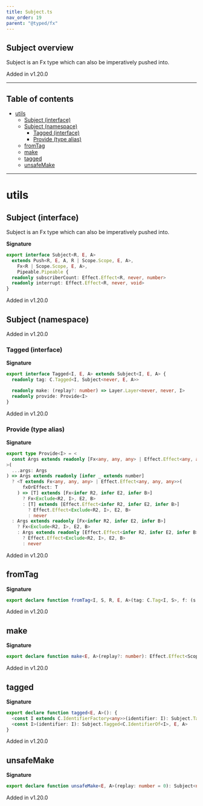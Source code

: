 ```yaml
---
title: Subject.ts
nav_order: 19
parent: "@typed/fx"
---
```


## Subject overview

Subject is an Fx type which can also be imperatively pushed into.

Added in v1.20.0

---

<h2 class="text-delta">Table of contents</h2>

- [utils](#utils)
  - [Subject (interface)](#subject-interface)
  - [Subject (namespace)](#subject-namespace)
    - [Tagged (interface)](#tagged-interface)
    - [Provide (type alias)](#provide-type-alias)
  - [fromTag](#fromtag)
  - [make](#make)
  - [tagged](#tagged)
  - [unsafeMake](#unsafemake)

---

# utils

## Subject (interface)

Subject is an Fx type which can also be imperatively pushed into.

**Signature**

```ts
export interface Subject<R, E, A>
  extends Push<R, E, A, R | Scope.Scope, E, A>,
    Fx<R | Scope.Scope, E, A>,
    Pipeable.Pipeable {
  readonly subscriberCount: Effect.Effect<R, never, number>
  readonly interrupt: Effect.Effect<R, never, void>
}
```

Added in v1.20.0

## Subject (namespace)

Added in v1.20.0

### Tagged (interface)

**Signature**

```ts
export interface Tagged<I, E, A> extends Subject<I, E, A> {
  readonly tag: C.Tagged<I, Subject<never, E, A>>

  readonly make: (replay?: number) => Layer.Layer<never, never, I>
  readonly provide: Provide<I>
}
```

Added in v1.20.0

### Provide (type alias)

**Signature**

```ts
export type Provide<I> = <
  const Args extends readonly [Fx<any, any, any> | Effect.Effect<any, any, any>, number?] | readonly [number]
>(
  ...args: Args
) => Args extends readonly [infer _ extends number]
  ? <T extends Fx<any, any, any> | Effect.Effect<any, any, any>>(
      fxOrEffect: T
    ) => [T] extends [Fx<infer R2, infer E2, infer B>]
      ? Fx<Exclude<R2, I>, E2, B>
      : [T] extends [Effect.Effect<infer R2, infer E2, infer B>]
        ? Effect.Effect<Exclude<R2, I>, E2, B>
        : never
  : Args extends readonly [Fx<infer R2, infer E2, infer B>]
    ? Fx<Exclude<R2, I>, E2, B>
    : Args extends readonly [Effect.Effect<infer R2, infer E2, infer B>]
      ? Effect.Effect<Exclude<R2, I>, E2, B>
      : never
```

Added in v1.20.0

## fromTag

**Signature**

```ts
export declare function fromTag<I, S, R, E, A>(tag: C.Tag<I, S>, f: (s: S) => Subject<R, E, A>): Subject<I | R, E, A>
```

Added in v1.20.0

## make

**Signature**

```ts
export declare function make<E, A>(replay?: number): Effect.Effect<Scope.Scope, never, Subject<never, E, A>>
```

Added in v1.20.0

## tagged

**Signature**

```ts
export declare function tagged<E, A>(): {
  <const I extends C.IdentifierFactory<any>>(identifier: I): Subject.Tagged<C.IdentifierOf<I>, E, A>
  <const I>(identifier: I): Subject.Tagged<C.IdentifierOf<I>, E, A>
}
```

Added in v1.20.0

## unsafeMake

**Signature**

```ts
export declare function unsafeMake<E, A>(replay: number = 0): Subject<never, E, A>
```

Added in v1.20.0
